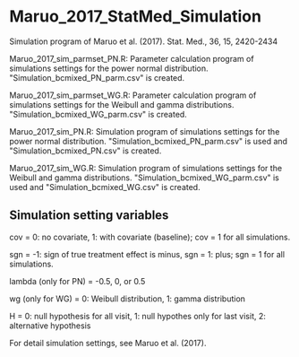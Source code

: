 # Maruo_2017_StatMed_Simulation
Simulation program of Maruo et al. (2017). Stat. Med., 36, 15, 2420-2434

Maruo_2017_sim_parmset_PN.R: Parameter calculation program of simulations settings for the power normal distribution. "Simulation_bcmixed_PN_parm.csv" is created.

Maruo_2017_sim_parmset_WG.R: Parameter calculation program of simulations settings for the Weibull and gamma distributions. "Simulation_bcmixed_WG_parm.csv" is created.

Maruo_2017_sim_PN.R: Simulation program of simulations settings for the power normal distribution. "Simulation_bcmixed_PN_parm.csv" is used  and "Simulation_bcmixed_PN.csv" is created.

Maruo_2017_sim_WG.R: Simulation program of simulations settings for the Weibull and gamma distributions. "Simulation_bcmixed_WG_parm.csv" is used and "Simulation_bcmixed_WG.csv" is created.


## Simulation setting variables

cov = 0: no covariate, 1: with covariate (baseline); cov = 1 for all simulations.

sgn = -1: sign of true treatment effect is minus, sgn = 1: plus; sgn = 1 for all simulations. 

lambda (only for PN) = -0.5, 0, or 0.5

wg (only for WG) = 0: Weibull distribution, 1: gamma distribution

H = 0: null hypothesis for all visit, 1: null hypothes only for last visit, 2: alternative hypothesis

For detail simulation settings, see Maruo et al. (2017).
